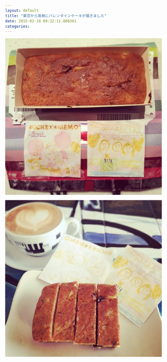 ```yaml
---
layout: default
title: "東京から島根にバレンタインケーキが届きました"
date: 2015-02-18 09:32:11.808301
categories: 
---
```


![リサとスズからきたケーキ](/assets/images/201502/10946370_763196023756596_742063360_n.jpg)

![](/assets/images/201502/10990600_715674628551014_441838644_n.jpg)

